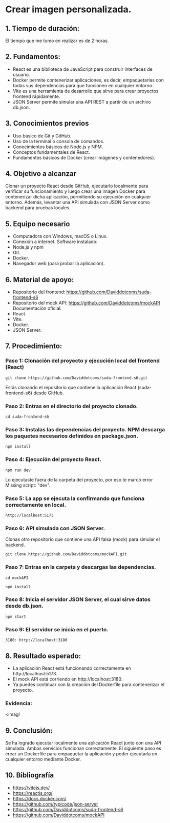 # Crear imagen personalizada.
## 1. Tiempo de duración:
El tiempo que me tomo en realizar es de 2 horas.
## 2. Fundamentos:
- React es una biblioteca de JavaScript para construir interfaces de usuario.
- Docker permite contenerizar aplicaciones, es decir, empaquetarlas con todas sus dependencias para que funcionen en cualquier entorno.
- Vite es una herramienta de desarrollo que sirve para crear proyectos frontend rápidamente.
- JSON Server permite simular una API REST a partir de un archivo db.json.
## 3. Conocimientos previos
- Uso básico de Git y GitHub.
- Uso de la terminal o consola de comandos.
- Conocimientos básicos de Node.js y NPM.
- Conceptos fundamentales de React.
- Fundamentos básicos de Docker (crear imágenes y contenedores).
## 4. Objetivo a alcanzar
Clonar un proyecto React desde GitHub, ejecutarlo localmente para verificar su funcionamiento y luego crear una imagen Docker para contenerizar dicha aplicación, permitiendo su ejecución en cualquier entorno. Además, levantar una API simulada con JSON Server como backend para pruebas locales.
## 5. Equipo necesario
- Computadora con Windows, macOS o Linux.
- Conexión a internet.
Software instalado:
- Node.js y npm
- Git.
- Docker.
- Navegador web (para probar la aplicación).
## 6. Material de apoyo:
- Repositorio del frontend:
https://github.com/Daviddotcoms/suda-frontend-s6
- Repositorio del mock API:
https://github.com/Daviddotcoms/mockAPI
Documentación oficial:
- React.
- Vite.
- Docker.
- JSON Server.
## 7. Procedimiento:
### Paso 1: Clonación del proyecto y ejecución local del frontend (React)
```
git clone https://github.com/Daviddotcoms/suda-frontend-s6.git
````
Estás clonando el repositorio que contiene la aplicación React (suda-frontend-s6) desde GitHub.
### Paso 2: Entras en el directorio del proyecto clonado.
```
cd suda-frontend-s6
````
### Paso 3: Instalas las dependencias del proyecto. NPM descarga los paquetes necesarios definidos en package.json.
```
npm install
````
### Paso 4: Ejecución del proyecto React.
```
npm run dev
````
Lo ejecutaste fuera de la carpeta del proyecto, por eso te marcó error Missing script: "dev".
### Paso 5: La app se ejecuta la confirmando que funciona correctamente en local.
```
http://localhost:5173
````
### Paso 6: API simulada con JSON Server.
Clonas otro repositorio que contiene una API falsa (mock) para simular el backend.
```
git clone https://github.com/Daviddotcoms/mockAPI.git
````
### Paso 7: Entras en la carpeta y descargas las dependencias.
```
cd mockAPI
````
```
npm install
````
### Paso 8: Inicia el servidor JSON Server, el cual sirve datos desde db.json.
```
npm start
````
### Paso 9: El servidor se inicia en el puerto.
```
3180: http://localhost:3180
````
## 8. Resultado esperado:
- La aplicación React está funcionando correctamente en http://localhost:5173.
- El mock API está corriendo en http://localhost:3180.
- Ya puedes continuar con la creación del Dockerfile para contenerizar el proyecto.
### Evidencia:
<imag!
## 9. Conclusión:
Se ha logrado ejecutar localmente una aplicación React junto con una API simulada. Ambos servicios funcionan correctamente. El siguiente paso es crear un Dockerfile para empaquetar la aplicación y poder ejecutarla en cualquier entorno mediante Docker.
## 10. Bibliografía
- https://vitejs.dev/
- https://reactjs.org/
- https://docs.docker.com/
- https://github.com/typicode/json-server
- https://github.com/Daviddotcoms/suda-frontend-s6
- https://github.com/Daviddotcoms/mockAPI


